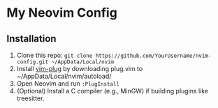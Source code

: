 # My Neovim Config

## Installation
1. Clone this repo: `git clone https://github.com/YourUsername/nvim-config.git ~/AppData/Local/nvim`
2. Install [vim-plug](https://github.com/junegunn/vim-plug) by downloading plug.vim to ~/AppData/Local/nvim/autoload/
3. Open Neovim and run `:PlugInstall`
4. (Optional) Install a C compiler (e.g., MinGW) if building plugins like treesitter.
